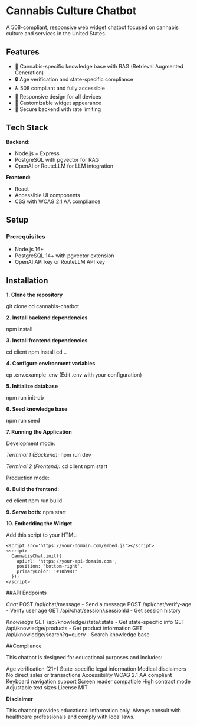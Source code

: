 # Cannabis Culture Chatbot

A 508-compliant, responsive web widget chatbot focused on cannabis culture and services in the United States.

## Features

- 🌿 Cannabis-specific knowledge base with RAG (Retrieval Augmented Generation)
- 🔒 Age verification and state-specific compliance
- ♿ 508 compliant and fully accessible
- 📱 Responsive design for all devices
- 🎨 Customizable widget appearance
- 🔐 Secure backend with rate limiting

## Tech Stack

**Backend:**
- Node.js + Express
- PostgreSQL with pgvector for RAG
- OpenAI or RouteLLM for LLM integration

**Frontend:**
- React
- Accessible UI components
- CSS with WCAG 2.1 AA compliance

## Setup

### Prerequisites

- Node.js 16+
- PostgreSQL 14+ with pgvector extension
- OpenAI API key or RouteLLM API key

## Installation

**1. Clone the repository**

git clone <your-repo-url>
cd cannabis-chatbot

**2. Install backend dependencies**

npm install

**3. Install frontend dependencies**

cd client
npm install
cd ..

**4. Configure environment variables**

cp .env.example .env
(Edit .env with your configuration)

**5. Initialize database**

npm run init-db

**6. Seed knowledge base**

npm run seed

**7. Running the Application**

Development mode:

_Terminal 1 (Backend):_
npm run dev

_Terminal 2 (Frontend):_
cd client
npm start

Production mode:

**8. Build the frontend:**

cd client
npm run build

**9. Serve both:**
npm start

**10. Embedding the Widget**

Add this script to your HTML:

```
<script src='https://your-domain.com/embed.js'></script>
<script>
  CannabisChat.init({
    apiUrl: 'https://your-api-domain.com',
    position: 'bottom-right',
    primaryColor: '#10b981'
  });
</script>
```


##API Endpoints

_Chat_
POST /api/chat/message - Send a message
POST /api/chat/verify-age - Verify user age
GET /api/chat/session/:sessionId - Get session history

_Knowledge_
GET /api/knowledge/state/:state - Get state-specific info
GET /api/knowledge/products - Get product information
GET /api/knowledge/search?q=query - Search knowledge base

##Compliance

This chatbot is designed for educational purposes and includes:

Age verification (21+)
State-specific legal information
Medical disclaimers
No direct sales or transactions
Accessibility
WCAG 2.1 AA compliant
Keyboard navigation support
Screen reader compatible
High contrast mode
Adjustable text sizes
License
MIT

**Disclaimer**

This chatbot provides educational information only. Always consult with healthcare professionals and comply with local laws.







